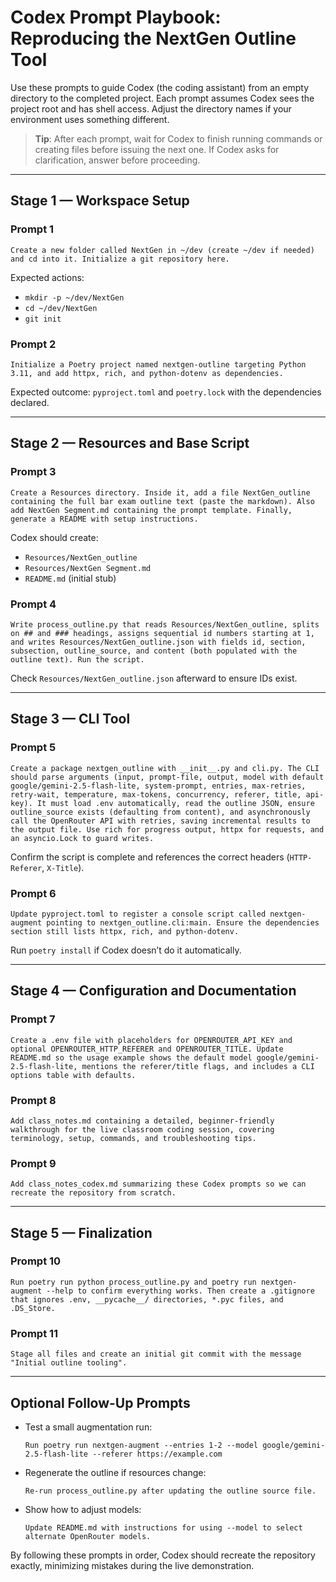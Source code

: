# Codex Prompt Playbook: Reproducing the NextGen Outline Tool

Use these prompts to guide Codex (the coding assistant) from an empty directory to the completed project. Each prompt assumes Codex sees the project root and has shell access. Adjust the directory names if your environment uses something different.

> **Tip**: After each prompt, wait for Codex to finish running commands or creating files before issuing the next one. If Codex asks for clarification, answer before proceeding.

---

## Stage 1 — Workspace Setup

### Prompt 1
```
Create a new folder called NextGen in ~/dev (create ~/dev if needed) and cd into it. Initialize a git repository here.
```

Expected actions:
- `mkdir -p ~/dev/NextGen`
- `cd ~/dev/NextGen`
- `git init`

### Prompt 2
```
Initialize a Poetry project named nextgen-outline targeting Python 3.11, and add httpx, rich, and python-dotenv as dependencies.
```

Expected outcome: `pyproject.toml` and `poetry.lock` with the dependencies declared.

---

## Stage 2 — Resources and Base Script

### Prompt 3
```
Create a Resources directory. Inside it, add a file NextGen_outline containing the full bar exam outline text (paste the markdown). Also add NextGen Segment.md containing the prompt template. Finally, generate a README with setup instructions.
```

Codex should create:
- `Resources/NextGen_outline`
- `Resources/NextGen Segment.md`
- `README.md` (initial stub)

### Prompt 4
```
Write process_outline.py that reads Resources/NextGen_outline, splits on ## and ### headings, assigns sequential id numbers starting at 1, and writes Resources/NextGen_outline.json with fields id, section, subsection, outline_source, and content (both populated with the outline text). Run the script.
```

Check `Resources/NextGen_outline.json` afterward to ensure IDs exist.

---

## Stage 3 — CLI Tool

### Prompt 5
```
Create a package nextgen_outline with __init__.py and cli.py. The CLI should parse arguments (input, prompt-file, output, model with default google/gemini-2.5-flash-lite, system-prompt, entries, max-retries, retry-wait, temperature, max-tokens, concurrency, referer, title, api-key). It must load .env automatically, read the outline JSON, ensure outline_source exists (defaulting from content), and asynchronously call the OpenRouter API with retries, saving incremental results to the output file. Use rich for progress output, httpx for requests, and an asyncio.Lock to guard writes.
```

Confirm the script is complete and references the correct headers (`HTTP-Referer`, `X-Title`).

### Prompt 6
```
Update pyproject.toml to register a console script called nextgen-augment pointing to nextgen_outline.cli:main. Ensure the dependencies section still lists httpx, rich, and python-dotenv.
```

Run `poetry install` if Codex doesn’t do it automatically.

---

## Stage 4 — Configuration and Documentation

### Prompt 7
```
Create a .env file with placeholders for OPENROUTER_API_KEY and optional OPENROUTER_HTTP_REFERER and OPENROUTER_TITLE. Update README.md so the usage example shows the default model google/gemini-2.5-flash-lite, mentions the referer/title flags, and includes a CLI options table with defaults.
```

### Prompt 8
```
Add class_notes.md containing a detailed, beginner-friendly walkthrough for the live classroom coding session, covering terminology, setup, commands, and troubleshooting tips.
```

### Prompt 9
```
Add class_notes_codex.md summarizing these Codex prompts so we can recreate the repository from scratch.
```

---

## Stage 5 — Finalization

### Prompt 10
```
Run poetry run python process_outline.py and poetry run nextgen-augment --help to confirm everything works. Then create a .gitignore that ignores .env, __pycache__/ directories, *.pyc files, and .DS_Store.
```

### Prompt 11
```
Stage all files and create an initial git commit with the message "Initial outline tooling".
```

---

## Optional Follow-Up Prompts

- Test a small augmentation run:
  ```
  Run poetry run nextgen-augment --entries 1-2 --model google/gemini-2.5-flash-lite --referer https://example.com
  ```
- Regenerate the outline if resources change:
  ```
  Re-run process_outline.py after updating the outline source file.
  ```
- Show how to adjust models:
  ```
  Update README.md with instructions for using --model to select alternate OpenRouter models.
  ```

By following these prompts in order, Codex should recreate the repository exactly, minimizing mistakes during the live demonstration.
